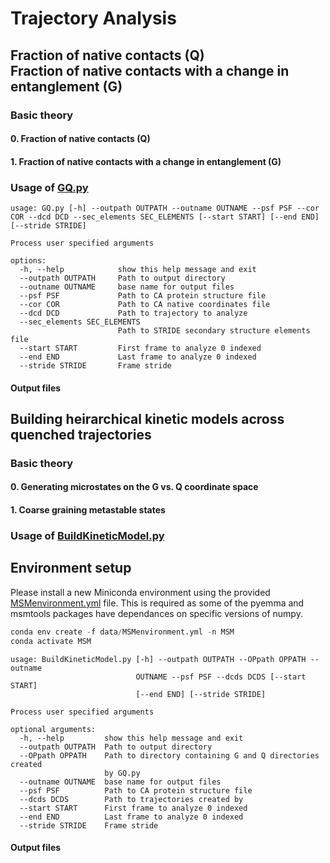 # Trajectory Analysis

## Fraction of native contacts (Q) <br> Fraction of native contacts with a change in entanglement (G)  
### Basic theory
#### 0. Fraction of native contacts (Q) 

#### 1. Fraction of native contacts with a change in entanglement (G)    

### Usage of [GQ.py](src/data/GQ.py)
```
usage: GQ.py [-h] --outpath OUTPATH --outname OUTNAME --psf PSF --cor COR --dcd DCD --sec_elements SEC_ELEMENTS [--start START] [--end END] [--stride STRIDE]

Process user specified arguments

options:
  -h, --help            show this help message and exit
  --outpath OUTPATH     Path to output directory
  --outname OUTNAME     base name for output files
  --psf PSF             Path to CA protein structure file
  --cor COR             Path to CA native coordinates file
  --dcd DCD             Path to trajectory to analyze
  --sec_elements SEC_ELEMENTS
                        Path to STRIDE secondary structure elements file
  --start START         First frame to analyze 0 indexed
  --end END             Last frame to analyze 0 indexed
  --stride STRIDE       Frame stride
```

#### Output files  



## Building heirarchical kinetic models across quenched trajectories 
### Basic theory
#### 0. Generating microstates on the G vs. Q coordinate space

#### 1. Coarse graining metastable states  

### Usage of [BuildKineticModel.py](src/data/BuildKineticModel.py)
## Environment setup
Please install a new Miniconda environment using the provided [MSMenvironment.yml](data/MSMenvironment.yml) file. This is required as some of the pyemma and msmtools packages have dependances on specific versions of numpy.  
```python
conda env create -f data/MSMenvironment.yml -n MSM
conda activate MSM
```

```
usage: BuildKineticModel.py [-h] --outpath OUTPATH --OPpath OPPATH --outname
                            OUTNAME --psf PSF --dcds DCDS [--start START]
                            [--end END] [--stride STRIDE]

Process user specified arguments

optional arguments:
  -h, --help         show this help message and exit
  --outpath OUTPATH  Path to output directory
  --OPpath OPPATH    Path to directory containing G and Q directories created
                     by GQ.py
  --outname OUTNAME  base name for output files
  --psf PSF          Path to CA protein structure file
  --dcds DCDS        Path to trajectories created by
  --start START      First frame to analyze 0 indexed
  --end END          Last frame to analyze 0 indexed
  --stride STRIDE    Frame stride
```

#### Output files  

